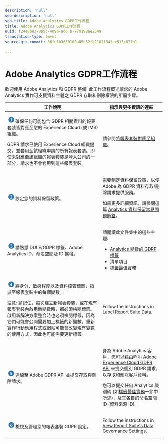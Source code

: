 ```yaml
---
description: 'null'
seo-description: 'null'
seo-title: Adobe Analytics GDPR工作流程
title: Adobe Analytics GDPR工作流程
uuid: f24e8be3-8b5c-409b-ad6 b-770198ae2549
translation-type: tm+mt
source-git-commit: 86fe1b3650100a05e52fb2102134fee515c871b1

---
```



# Adobe Analytics GDPR工作流程

歡迎使用 Adobe Analytics 和 GDPR 整備! 此工作流程概述讓您的 Adobe Analytics 實作可支援資料主體之 GDPR 存取和刪除權限的所需步驟。

<table id="table_0E561F62247A4D01B6E7180560082DC9"> 
 <thead> 
  <tr> 
   <th colname="col2" class="entry"> 工作說明 </th> 
   <th colname="col3" class="entry"> 指示與更多資訊的連結 </th> 
  </tr> 
 </thead>
 <tbody> 
  <tr> 
   <td colname="col2"> <p><img placement="break"  src="assets/step1_icon.png" id="image_15849358972A4846A54FCB51997576D5" />確保任何可能包含 GDPR 相關資料的報表套裝皆對應至您的 Experience Cloud (或 IMS) 組織。 </p> <p>GDPR 請求已使用 Experience Cloud 組織提交，並套用至該組織申請的所有報表套裝。即使未對應至該組織的報表套裝是登入公司的一部分，請求也不會套用到這些報表套裝。 </p> </td> 
   <td colname="col3"> <p>請參閱<a href="https://marketing.adobe.com/resources/help/en_US/mcloud/report-suite-mapping.html" format="html" scope="external">將報表套裝對應至組織</a>。 </p> </td> 
  </tr> 
  <tr> 
   <td colname="col2"> <p><img placement="break"  src="assets/step2_icon.png" id="image_372B2C65DFAD46E39AE4D715313ABD0E"/>設定您的資料保留政策。 </p> </td> 
   <td colname="col3"> <p>需要制定資料保留政策，以便 Adobe 為 GDPR 資料存取/刪除請求提供服務。 </p> <p>如需更多詳細資訊，請參閱這篇 <a href="https://marketing.adobe.com/resources/help/en_US/reference/data-retention-client-table-faq.html" format="html" scope="external">Analytics 資料保留常見問題解答</a>。 </p> </td> 
  </tr> 
  <tr> 
   <td colname="col2"> <p><img placement="break"  src="assets/step3_icon.png" id="image_30DB956290CC4E64A7085B46364BE059" />請熟悉 DULE/GDPR 標籤、Adobe Analytics ID、命名空間及 ID 擴增。 </p> </td> 
   <td colname="col3"> <p> 請閱讀此文件集中的這些主題: 
     <ul id="ul_F6E94B9281D446DB8F1F859F6056543B"> 
      <li id="li_6389D094B4B04CA181E5F077BF8C0F8E"><a href="../../admin/c-data-governance/gdpr-labels.md#concept_F4061E29353446B5B0A7CF248D54E6F2" format="dita" scope="local"> Analytics 變數的 GDRP 標籤</a> </li> 
      <li id="li_CEEF2106E37845A49E0EA1225D5CFF14">清單項目 </li> 
      <li id="li_0B79CEBD074A4C68923EE9C9766D4B9D"><a href="../../admin/c-data-governance/gdpr-analytics-ids.md#concept_1BC4CA94B559481F8B08776DA100B23E" format="dita" scope="local"> 標籤最佳實務</a> </li> 
     </ul> </p> </td> 
  </tr> 
  <tr> 
   <td colname="col2"> <p><img  src="assets/step4_icon.png" id="image_FE2039B8345248BCA303B44C10B68EA1" placement="break" />將身分、敏感程度以及資料控管標籤，指派至報表套裝中的每個變數。 </p> <p>注意: 請記住，每次建立新報表套裝，或在現有報表套裝內啟用新變數時，都必須檢閱標籤。啟用新解決方案整合時也必須檢閱標籤，因為它們可能會公開需要加上標籤的新變數。重新實作行動應用程式或網站可能會改變現有變數的使用方式，因此也可能需要更新標籤。 </p> </td> 
   <td colname="col3"> <p> Follow the instructions in <a href="../../admin/c-data-governance/gdpr-setup-reportsuite.md#concept_FAA948AD8CEA4BC38CB482EAF3648731" format="dita" scope="local"> Label Report Suite Data</a>. </p> </td> 
  </tr> 
  <tr> 
   <td colname="col2"> <p><img placement="break"  src="assets/step5_icon.png" id="image_E9BEF83BF30F4528A030F23F71E5E5D8" />連線至 Adobe GDPR API 並提交存取與刪除請求。 </p> </td> 
   <td colname="col3"> <p>身為 Adobe Analytics 客戶，您可以藉由呼叫 <a href="https://www.adobe.io/apis/cloudplatform/gdpr.html" format="html" scope="external">Adobe Experience Cloud GDPR API</a> 來提交個別 GDPR 請求，以存取和刪除客戶資料。 </p> <p>您可以提交任何 Analytics 識別碼 (如<a href="../../admin/c-data-governance/gdpr-analytics-ids.md#concept_1BC4CA94B559481F8B08776DA100B23E" format="dita" scope="local">標籤最佳實務</a>一節中所述)，及其各自的命名空間 ID (資料來源 ID)。 </p> </td> 
  </tr> 
  <tr> 
   <td colname="col2"> <p><img placement="break"  src="assets/step6_icon.png" id="image_5CF03706FECD4F8BBAE0D0C19F98B8BB" />檢視及管理您的報表套裝 GDPR 設定。 </p> </td> 
   <td colname="col3"> <p>Follow the instructions in <a href="../../admin/c-data-governance/gdpr-view-settings.md#concept_7759BAD6F3174901A94116D189AEF80E" format="dita" scope="local"> View Report Suite's Data Governance Settings</a>. </p> </td> 
  </tr> 
 </tbody> 
</table>
